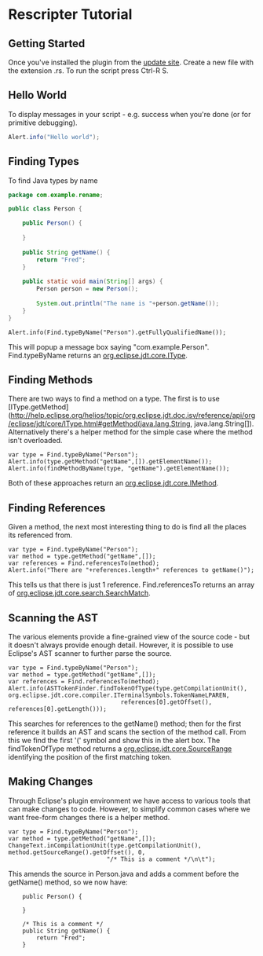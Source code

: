 # Rescripter Tutorial

## Getting Started

Once you've installed the plugin from the [update site](https://raw.github.com/activelylazy/Rescripter/master/update-site/).
Create a new file with the extension .rs. To run the script press Ctrl-R S.

## Hello World
To display messages in your script - e.g. success when you're done (or for primitive debugging).

```java
Alert.info("Hello world");
```

## Finding Types
To find Java types by name

```java
package com.example.rename;

public class Person {

    public Person() {
        
    }
    
    public String getName() {
        return "Fred";
    }
    
    public static void main(String[] args) {
        Person person = new Person();
        
        System.out.println("The name is "+person.getName());
    }
}
```

```
Alert.info(Find.typeByName("Person").getFullyQualifiedName());
```
	
This will popup a message box saying "com.example.Person". Find.typeByName returns an [org.eclipse.jdt.core.IType](http://help.eclipse.org/helios/topic/org.eclipse.jdt.doc.isv/reference/api/org/eclipse/jdt/core/IType.html).

## Finding Methods
There are two ways to find a method on a type. The first is to use [IType.getMethod](http://help.eclipse.org/helios/topic/org.eclipse.jdt.doc.isv/reference/api/org/eclipse/jdt/core/IType.html#getMethod(java.lang.String, java.lang.String[]). Alternatively there's a helper method for the simple case where the method isn't overloaded.
```
var type = Find.typeByName("Person");
Alert.info(type.getMethod("getName",[]).getElementName());
Alert.info(findMethodByName(type, "getName").getElementName());
```

Both of these approaches return an [org.eclipse.jdt.core.IMethod](http://help.eclipse.org/helios/topic/org.eclipse.jdt.doc.isv/reference/api/org/eclipse/jdt/core/IMethod.html).

## Finding References
Given a method, the next most interesting thing to do is find all the places its referenced from.

```
var type = Find.typeByName("Person");
var method = type.getMethod("getName",[]);
var references = Find.referencesTo(method);
Alert.info("There are "+references.length+" references to getName()");
```

This tells us that there is just 1 reference. Find.referencesTo returns an array of [org.eclipse.jdt.core.search.SearchMatch](http://help.eclipse.org/helios/topic/org.eclipse.jdt.doc.isv/reference/api/org/eclipse/jdt/core/search/SearchMatch.html).

## Scanning the AST
The various elements provide a fine-grained view of the source code - but it doesn't always provide enough detail. However, it is possible to use Eclipse's AST scanner to further parse the source.

```
var type = Find.typeByName("Person");
var method = type.getMethod("getName",[]);
var references = Find.referencesTo(method);
Alert.info(ASTTokenFinder.findTokenOfType(type.getCompilationUnit(), org.eclipse.jdt.core.compiler.ITerminalSymbols.TokenNameLPAREN, 
                                references[0].getOffset(), references[0].getLength()));
```
This searches for references to the getName() method; then for the first reference it builds an AST and scans the section of the method call. From this we find the first '(' symbol and show this in the alert box. The findTokenOfType method returns a [org.eclipse.jdt.core.SourceRange](http://help.eclipse.org/helios/topic/org.eclipse.jdt.doc.isv/reference/api/org/eclipse/jdt/core/SourceRange.html) identifying the position of the first matching token.

## Making Changes
Through Eclipse's plugin environment we have access to various tools that can make changes to code. However, to simplify
common cases where we want free-form changes there is a helper method.

```
var type = Find.typeByName("Person");
var method = type.getMethod("getName",[]);
ChangeText.inCompilationUnit(type.getCompilationUnit(), method.getSourceRange().getOffset(), 0,
                            "/* This is a comment */\n\t"); 
```

This amends the source in Person.java and adds a comment before the getName() method, so we now have:

```
    public Person() {
        
    }
    
    /* This is a comment */
    public String getName() {
        return "Fred";
    }
```

